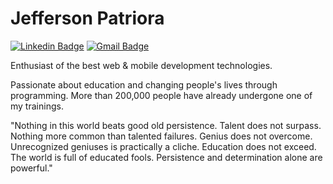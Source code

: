 # Jefferson Patriora



[![Linkedin Badge](https://img.shields.io/badge/-Jefferson%20Patriota-6633cc?style=flat-square&logo=Linkedin&logoColor=white&link=https://www.linkedin.com/in/jefferson-patriota/)](https://www.linkedin.com/in/jefferson-patriota/) 
[![Gmail Badge](https://img.shields.io/badge/-jefferson.patriota99@gmail.com-6633cc?style=flat-square&logo=Gmail&logoColor=white&link=mailto:jefferson.patriota99@gmail.com)](mailto:jefferson.patriota99@gmail.com)

Enthusiast of the best web & mobile development technologies.

Passionate about education and changing people's lives through programming. More than 200,000 people have already undergone one of my trainings.

"Nothing in this world beats good old persistence. Talent does not surpass. Nothing more common than talented failures. Genius does not overcome. Unrecognized geniuses is practically a cliche. Education does not exceed. The world is full of educated fools. Persistence and determination alone are powerful."

